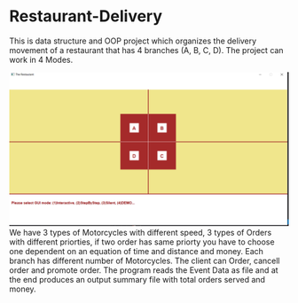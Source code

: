 # Restaurant-Delivery

This is data structure and OOP project which organizes the delivery movement of a restaurant that has 4 branches (A, B, C, D).
The project can work in 4 Modes.

<img src="11.png">
We have 3 types of Motorcycles with different speed, 3 types of Orders with different priorties, if two order has same priorty you have to choose one dependent on an equation of time and distance and money.
Each branch has different number of Motorcycles.
The client can Order, cancell order and promote order. 
The program reads the Event Data as file and at the end produces an output summary file with total orders served and money.

